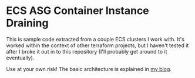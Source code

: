 # ECS ASG Container Instance Draining

This is sample code extracted from a couple ECS clusters I work with.
It's worked within the context of other terraform projects, but I haven't
tested it after I broke it out in to this repository (I'll probably get around
to it eventually).

Use at your own risk! The basic architecture is explained in [my blog](https://keita.blog/2019/06/10/managing-ecs-clusters-4-years-in/).
